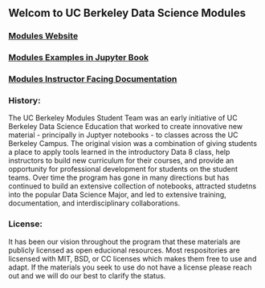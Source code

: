 ## Welcom to UC Berkeley Data Science Modules

### [Modules Website](https://ds-modules.github.io/)
### [Modules Examples in Jupyter Book](https://ds-modules.github.io/modules-textbook/intro.html)
### [Modules Instructor Facing Documentation ](https://ds-modules.github.io/curriculum-guide/intro)


### History:
The UC Berkeley Modules Student Team was an early initiative of UC Berkeley Data Science Education that worked to create innovative new material - principally in Juptyer notebooks - to classes across the UC Berkeley Campus. The original vision was a combination of giving students a place to apply tools learned in the introductory Data 8 class, help instructors to build new curriculum for their courses, and provide an opportunity for professional development for students on the student teams. Over time the program has gone in many directions but has continued to build an extensive collection of notebooks, attracted studetns into the popular Data Science Major, and led to extensive training, documentation, and interdisciplinary collaborations.  

### License:
It has been our vision throughout the program that these materials are publicly licensed as open educional resources.  Most respositories are licsensed with MIT, BSD, or CC licenses which makes them free to use and adapt. If the materials you seek to use do not have a license please reach out and we will do our best to clarify the status. 

